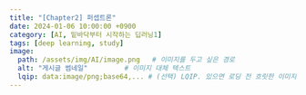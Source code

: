 ```yaml
---
title: "[Chapter2] 퍼셉트론"
date: 2024-01-06 10:00:00 +0900
category: [AI, 밑바닥부터 시작하는 딥러닝1]
tags: [deep learning, study]
image:
  path: /assets/img/AI/image.png   # 이미지를 두고 싶은 경로
  alt: "게시글 썸네일"         # 이미지 대체 텍스트
  lqip: data:image/png;base64,... # (선택) LQIP. 있으면 로딩 전 흐릿한 이미지가 표시됨
---
```



